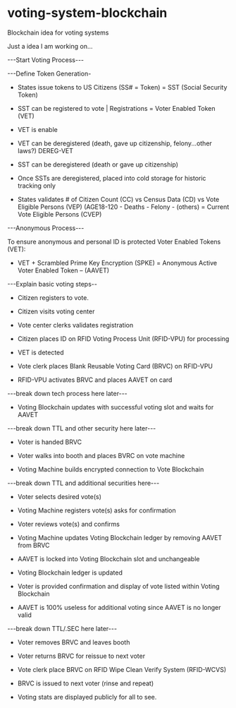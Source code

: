 # voting-system-blockchain
Blockchain idea for voting systems


Just a idea I am working on...

---Start Voting Process---

---Define Token Generation-

- States issue tokens to US Citizens (SS# = Token) = SST (Social Security Token)

- SST can be registered to vote | Registrations = Voter Enabled Token (VET)

- VET is enable

- VET can be deregistered (death, gave up citizenship, felony...other laws?) DEREG-VET

- SST can be deregistered (death or gave up citizenship)

- Once SSTs are deregistered, placed into cold storage for historic tracking only

- States validates # of Citizen Count (CC) vs Census Data (CD) vs Vote Eligible Persons (VEP) (AGE18-120 - Deaths - Felony - (others) = Current Vote Eligible Persons (CVEP)

---Anonymous Process---

To ensure anonymous and personal ID is protected Voter Enabled Tokens (VET):

- VET + Scrambled Prime Key Encryption (SPKE) = Anonymous Active Voter Enabled Token – (AAVET)

---Explain basic voting steps--

- Citizen registers to vote.

- Citizen visits voting center

- Vote center clerks validates registration 

- Citizen places ID on RFID Voting Process Unit (RFID-VPU) for processing

- VET is detected

- Vote clerk places Blank Reusable Voting Card (BRVC) on RFID-VPU

- RFID-VPU activates BRVC and places AAVET on card

---break down tech process here later---

- Voting Blockchain updates with successful voting slot and waits for AAVET

---break down TTL and other security here later---

- Voter is handed BRVC

- Voter walks into booth and places BVRC on vote machine

- Voting Machine builds encrypted connection to Vote Blockchain

---break down TTL and additional securities here---

- Voter selects desired vote(s)

- Voting Machine registers vote(s) asks for confirmation 

- Voter reviews vote(s) and confirms 

- Voting Machine updates Voting Blockchain ledger by removing AAVET from BRVC

- AAVET is locked into Voting Blockchain slot and unchangeable

- Voting Blockchain ledger is updated

- Voter is provided confirmation and display of vote listed within Voting Blockchain

- AAVET is 100% useless for additional voting since AAVET is no longer valid

---break down TTL/.SEC here later---

- Voter removes BRVC and leaves booth

- Voter returns BRVC for reissue to next voter

- Vote clerk place BRVC on RFID Wipe Clean Verify System (RFID-WCVS)

- BRVC is issued to next voter (rinse and repeat)

- Voting stats are displayed publicly for all to see.

